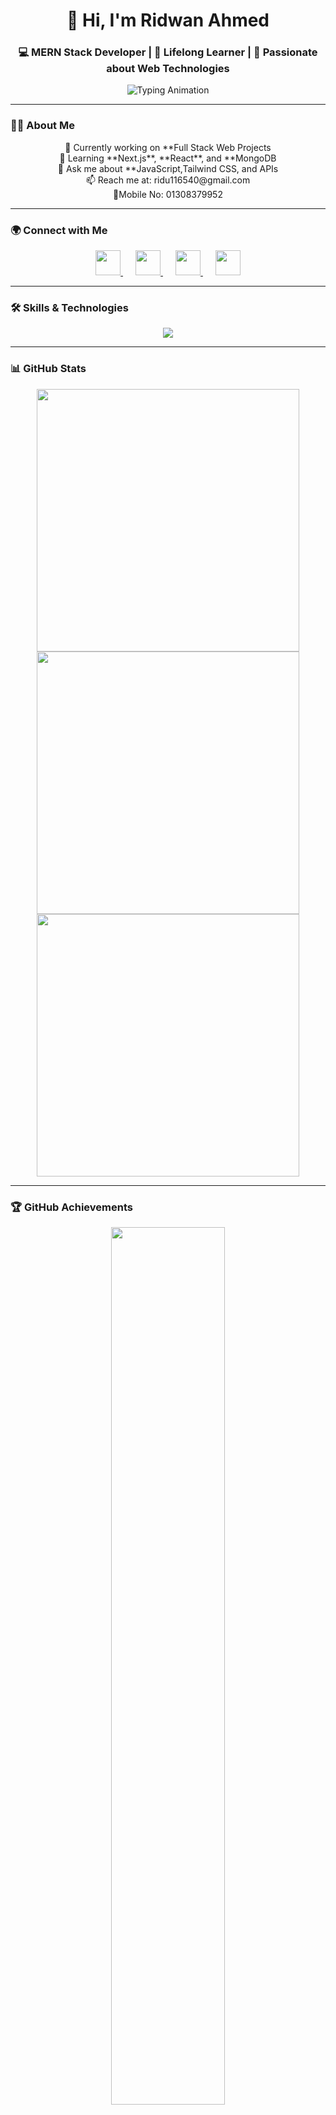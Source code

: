 <h1 align="center">👋 Hi, I'm Ridwan Ahmed</h1>
<h3 align="center">💻 MERN Stack Developer | 🌱 Lifelong Learner | 🚀 Passionate about Web Technologies</h3>

<p align="center">
  <img src="https://readme-typing-svg.herokuapp.com?font=Fira+Code&size=28&pause=1000&color=00FFFF&center=true&vCenter=true&width=600&lines=✨+Keep+Learning,+Keep+Building!;🚀+Turning+Ideas+Into+Reality;💡+Code.+Create.+Inspire." alt="Typing Animation" />
</p>

---

### 🧍‍♂️ About Me  
<p align="center">
  🔭 Currently working on **Full Stack Web Projects <br/>
  🌱 Learning **Next.js**, **React**, and **MongoDB <br/>
  💬 Ask me about **JavaScript,Tailwind CSS, and APIs <br/>
  📫 Reach me at: ridu116540@gmail.com <br/>
  📱Mobile No: 01308379952
</p>

---

### 🌍 Connect with Me  
<p align="center">
  <a href="https://www.linkedin.com/in/ridwan-ridu-696a53289/" target="_blank" style="margin: 0 10px;">
    <img src="https://cdn.jsdelivr.net/gh/devicons/devicon/icons/linkedin/linkedin-original.svg" width="40" height="40"/>
  </a>
  <a href="https://facebook.com/ridwan.ahmed.116540" target="_blank" style="margin: 0 10px;">
    <img src="https://cdn-icons-png.flaticon.com/512/733/733547.png" width="40" height="40"/>
  </a>
  <a href="mailto:ridu116540@gmail.com" target="_blank" style="margin: 0 10px;">
    <img src="https://cdn-icons-png.flaticon.com/512/732/732200.png" width="40" height="40"/>
  </a>
  <a href="https://www.instagram.com/ridu.ridwan1100/" target="_blank" style="margin: 0 10px;">
    <img src="https://cdn-icons-png.flaticon.com/512/2111/2111463.png" width="40" height="40"/>
  </a>
</p>


---

### 🛠️ Skills & Technologies  
<p align="center">
  <img src="https://skillicons.dev/icons?i=html,css,js,react,nodejs,express,mongodb,tailwind,java,c,figma,vscode,git,github" />
</p>

---

### 📊 GitHub Stats  
<div align="center">
  <img src="https://github-readme-stats.vercel.app/api?username=ridu101&show_icons=true&theme=radical&hide_border=true&border_radius=20" width="420"/>
</div>

<div align="center">
  <img src="https://streak-stats.demolab.com/?user=ridu101&theme=radical&hide_border=true&border_radius=20" width="420"/>
</div>

<div align="center">
  <img src="https://github-readme-stats.vercel.app/api/top-langs/?username=ridu101&layout=compact&theme=tokyonight&border_radius=20&hide_border=true" width="420"/>
</div>

---

### 🏆 GitHub Achievements  
<div align="center">
  <img src="https://github-profile-trophy.vercel.app/?username=ridu101&theme=radical&no-frame=true&margin-w=15&row=2&column=4" width="60%"/>
</div>

---

### 💫 Profile Insights & GitHub Stats

<p align="center">
  <!-- Animated Profile Views -->
  <img src="https://komarev.com/ghpvc/?username=ridu101&label=👀%20Profile%20Views&color=ff00ff&style=for-the-badge&logo=github&logoColor=white&animation=spin" alt="Profile Views Badge" />

  <!-- Gradient "Made with Love" Badge -->
  <img src="https://img.shields.io/badge/Made%20with-%E2%9D%A4-ff69b4?style=for-the-badge&logo=heart&logoColor=white&labelColor=ff6ec7&color=ff00ff&animation=fade" alt="Love Badge"/>
</p>

---

<p align="center">
  <img src="https://capsule-render.vercel.app/api?type=waving&color=0:ff7eb3,100:6a82fb&height=160&section=footer&text=🌟%20Dream.%20Design.%20Develop.%20🚀&fontSize=36&fontAlignY=45&fontColor=ffffff&animation=fadeIn" alt="Stylish Footer"/>
</p>
